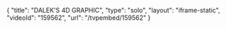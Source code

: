 {
    "title": "DALEK'S 4D GRAPHIC",
    "type": "solo",
    "layout": "iframe-static",
    "videoId": "159562",
    "url": "\/tvpembed\/159562"
}